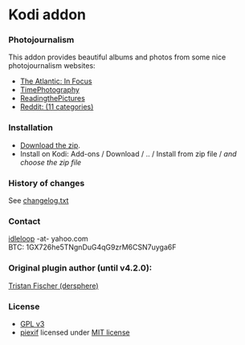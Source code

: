 # Kodi addon

### Photojournalism

This addon provides beautiful albums and photos from some nice photojournalism websites:   

- [The Atlantic: In Focus](https://www.theatlantic.com/infocus/)
- [TimePhotography](https://time.com/tag/photography/)
- [ReadingthePictures](https://www.readingthepictures.org/category/notes/)
- [Reddit: (11 categories)](https://www.reddit.com/)

### Installation

* [Download the zip](https://github.com/idleloop-github/script.image.bigpictures/releases/download/v5.0/script.image.bigpictures-5.0.zip).   
* Install on Kodi: Add-ons / Download / .. / Install from zip file / *and choose the zip file*   

### History of changes

See [changelog.txt](https://github.com/idleloop-github/script.image.bigpictures/blob/master/changelog.txt)

### Contact

[idleloop](https://github.com/idleloop-github) -at- yahoo.com   
BTC: 1GX726he5TNgnDuG4qG9zrM6CSN7uyga6F

### Original plugin author (until v4.2.0):

[Tristan Fischer (dersphere)](https://github.com/dersphere)   

### License

* [GPL v3](https://github.com/idleloop-github/script.image.bigpictures/blob/master/LICENSE.txt)
* [piexif](https://pypi.org/project/piexif/) licensed under [MIT license](https://github.com/idleloop-github/script.image.bigpictures/blob/master/lib/piexif/LICENSE.txt)

